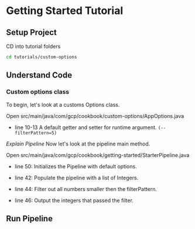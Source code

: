 # Getting Started Tutorial

## Setup Project
CD into tutorial folders
```bash
cd tutorials/custom-options
```

## Understand Code

### Custom options class
To begin, let's look at a customs Options class.

Open <walkthrough-editor-open-file 
filePath="/beamcookbook/tutorials/custom-options/src/main/java/com/gcp/cookbook/AppOptions.java">src/main/java/com/gcp/cookbook/custom-options/AppOptions.java</walkthrough-editor-open-file>


- <walkthrough-editor-select-line
filePath="/beamcookbook/tutorials/custom-options/src/main/java/com/gcp/cookbook/AppOptions.java"
startLine="9" startCharacterOffset="0" 
endLine="12" endCharacterOffset="80">line 10-13</walkthrough-editor-select-line>
A default getter and setter for runtime argument.
```(--filterPattern=5)```



*Explain Pipeline*
Now let's look at the pipeline main method. 

Open <walkthrough-editor-open-file 
filePath="/beamcookbook/tutorials/custom-options/src/main/java/com/gcp/cookbook/StarterPipeline.java">src/main/java/com/gcp/cookbook/getting-started/StarterPipeline.java</walkthrough-editor-open-file>

- <walkthrough-editor-select-line
filePath="/beamcookbook/tutorials/custom-options/src/main/java/com/gcp/cookbook/StarterPipeline.java"
startLine="38" startCharacterOffset="0" 
endLine="39" endCharacterOffset="80">line 50:</walkthrough-editor-select-line>
Initializes the Pipeline with default options.

- <walkthrough-editor-select-line
filePath="/beamcookbook/tutorials/custom-options/src/main/java/com/gcp/cookbook/StarterPipeline.java"
startLine="41" startCharacterOffset="0" 
endLine="41" endCharacterOffset="80">line 42:</walkthrough-editor-select-line>
Populate the pipeline with a list of Integers.

- <walkthrough-editor-select-line
filePath="/beamcookbook/tutorials/custom-options/src/main/java/com/gcp/cookbook/StarterPipeline.java"
startLine="43" startCharacterOffset="0" 
endLine="43" endCharacterOffset="80">line 44:</walkthrough-editor-select-line>
Filter out all numbers smaller then the filterPattern.

- <walkthrough-editor-select-line
filePath="/beamcookbook/tutorials/custom-options/src/main/java/com/gcp/cookbook/StarterPipeline.java"
startLine="45" startCharacterOffset="0" 
endLine="50" endCharacterOffset="80">line 46:</walkthrough-editor-select-line>
Output the integers that passed the filter.

## Run Pipeline

    